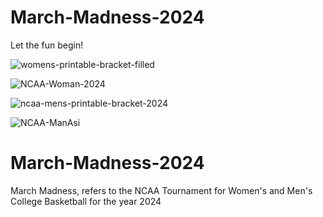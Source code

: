 # March-Madness-2024

Let the fun begin!

![womens-printable-bracket-filled](https://github.com/deebaby001/March-Madness-2024/assets/14750340/13adfbaf-f89f-4e6f-8b47-9508dd45b601)


![NCAA-Woman-2024](https://github.com/deebaby001/March-Madness-2024/assets/14750340/ca77b795-0e47-48a9-8459-09f8d5439296)


![ncaa-mens-printable-bracket-2024](https://github.com/deebaby001/March-Madness-2024/assets/14750340/f75849db-6db5-476a-8d8a-9cc23d387a50)


![NCAA-ManAsi](https://github.com/deebaby001/March-Madness-2024/assets/14750340/b53ec07d-557d-4fe8-8a59-b33f09932c02)


# March-Madness-2024
March Madness, refers to the NCAA Tournament for Women's and Men's College Basketball for the year 2024
